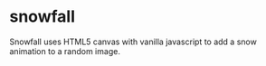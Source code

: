 # snowfall
Snowfall uses HTML5 canvas with vanilla javascript to add a snow animation to a random image.
